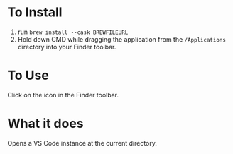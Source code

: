 # To Install
1. run `brew install --cask BREWFILEURL`
1. Hold down CMD while dragging the application from the `/Applications` directory into your Finder toolbar.

# To Use
Click on the icon in the Finder toolbar.

# What it does
Opens a VS Code instance at the current directory.
